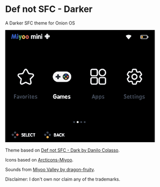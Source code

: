 # Def not SFC - Darker
A Darker SFC theme for Onion OS

![Preview](preview.png)

Theme based on [Def not SFC - Dark by Danilo Colasso](themes/Def%20not%20SFC%20-%20Dark%20by%20Danilo%20Colasso).

Icons based on [Arcticons-Miyoo](themes/Arcticons-Miyoo).

Sounds from [Miyoo Valley by dragon-fruity](themes/Miyoo%20Valley%20(2-pack)%20by%20dragon-fruity/Miyoo%20Valley%20by%20dragon-fruity/).

Disclaimer: I don't own nor claim any of the trademarks.

